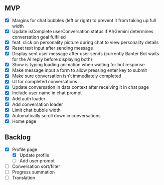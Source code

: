 ## MVP

- [x] Margins for chat bubbles (left or right) to prevent it from taking up full width
- [x] Update isComplete userConversation status if AI/Gemini determines conversation goal fulfilled
- [x] feat: click on personality picture during chat to view personality details
- [x] Reset text input after sending message
- [x] Display sent user message after user sends (currently Banter Bot waits for the AI reply before displaying both)
- [x] Show is typing loading animation when waiting for bot response
- [x] Make message input a form to allow pressing enter key to submit
- [x] Make sure conversation isn't immediately completed
- [x] UI for completed conversations
- [x] Update conversation in data context after receiving it in chat page
- [x] Include user name in chat prompt
- [x] Add auth loader
- [x] Add conversation loader
- [x] Limit chat bubble width
- [x] Automatically scroll down in conversations
- [x] Home page

## Backlog

- [x] Profile page
  - [x] Update profile
  - [ ] Add user prompt
- [ ] Conversation sort/filter
- [ ] Progress summation
- [ ] Translation
